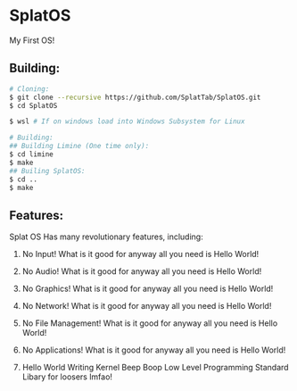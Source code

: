 # SplatOS
My First OS!


## Building:
```bash
# Cloning:
$ git clone --recursive https://github.com/SplatTab/SplatOS.git
$ cd SplatOS

$ wsl # If on windows load into Windows Subsystem for Linux

# Building:
## Building Limine (One time only):
$ cd limine
$ make
## Builing SplatOS:
$ cd ..
$ make
```

## Features:
Splat OS Has many revolutionary features, including:

1. No Input! What is it good for anyway all you need is Hello World!

1. No Audio! What is it good for anyway all you need is Hello World!

1. No Graphics! What is it good for anyway all you need is Hello World!

1. No Network! What is it good for anyway all you need is Hello World!

1. No File Management! What is it good for anyway all you need is Hello World!

1. No Applications! What is it good for anyway all you need is Hello World!

1. Hello World Writing Kernel Beep Boop Low Level Programming Standard Libary for loosers lmfao!
